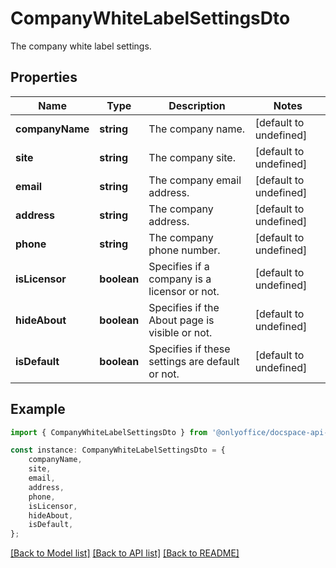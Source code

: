 # CompanyWhiteLabelSettingsDto

The company white label settings.

## Properties

Name | Type | Description | Notes
------------ | ------------- | ------------- | -------------
**companyName** | **string** | The company name. | [default to undefined]
**site** | **string** | The company site. | [default to undefined]
**email** | **string** | The company email address. | [default to undefined]
**address** | **string** | The company address. | [default to undefined]
**phone** | **string** | The company phone number. | [default to undefined]
**isLicensor** | **boolean** | Specifies if a company is a licensor or not. | [default to undefined]
**hideAbout** | **boolean** | Specifies if the About page is visible or not. | [default to undefined]
**isDefault** | **boolean** | Specifies if these settings are default or not. | [default to undefined]

## Example

```typescript
import { CompanyWhiteLabelSettingsDto } from '@onlyoffice/docspace-api-sdk';

const instance: CompanyWhiteLabelSettingsDto = {
    companyName,
    site,
    email,
    address,
    phone,
    isLicensor,
    hideAbout,
    isDefault,
};
```

[[Back to Model list]](../README.md#documentation-for-models) [[Back to API list]](../README.md#documentation-for-api-endpoints) [[Back to README]](../README.md)
